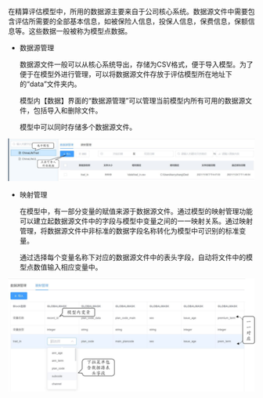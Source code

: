在精算评估模型中，所用的数据源主要来自于公司核心系统。数据源文件中需要包含评估所需要的全部基本信息，如被保险人信息，投保人信息，保费信息，保额信息等。这些数据一般被称为模型点数据。

-   数据源管理

    数据源文件一般可以从核心系统导出，存储为CSV格式，便于导入模型。为了便于在模型外进行管理，可以将数据源文件存放于评估模型所在地址下的“data”文件夹内。

    模型内【数据】界面的“数据源管理”可以管理当前模型内所有可用的数据源文件，包括导入和删除文件。

    模型中可以同时存储多个数据源文件。

   ![Image](./media/数据管理.png)

-   映射管理

    在模型中，有一部分变量的赋值来源于数据源文件。通过模型的映射管理功能可以建立起数据源文件中的字段与模型中变量之间的一一映射关系。通过映射管理，将数据源文件中非标准的数据字段名称转化为模型中可识别的标准变量。

    通过选择每个变量名称下对应的数据源文件中的表头字段，自动将文件中的模型点数值输入相应变量中。


![Image](./media/数据映射.png)




